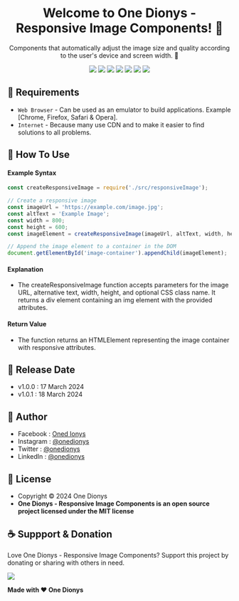 <h1 align="center">Welcome to One Dionys - Responsive Image Components! 👋 </h1>

<p align="center">Components that automatically adjust the image size and quality according to the user's device and screen width. 💖 </p>

<p align="center">
<img src="https://img.shields.io/github/contributors/onedionys/onedionys-responsive-image-components?style=flat-square">
<img src="https://img.shields.io/github/issues/onedionys/onedionys-responsive-image-components?style=flat-square">
<img src="https://img.shields.io/github/stars/onedionys/onedionys-responsive-image-components?style=flat-square"> 
<img src="https://img.shields.io/github/forks/onedionys/onedionys-responsive-image-components?style=flat-square">
<img src="https://img.shields.io/github/last-commit/onedionys/onedionys-responsive-image-components.svg?style=flat-square">
<img src="https://img.shields.io/github/languages/code-size/onedionys/onedionys-responsive-image-components?style=flat-square">
<img src="https://img.shields.io/github/license/onedionys/onedionys-responsive-image-components?style=flat-square">
</p>

## 💾 Requirements

* `Web Browser` - Can be used as an emulator to build applications. Example [Chrome, Firefox, Safari & Opera].
* `Internet` - Because many use CDN and to make it easier to find solutions to all problems.

## 🎯 How To Use

#### Example Syntax

```javascript
const createResponsiveImage = require('./src/responsiveImage');

// Create a responsive image
const imageUrl = 'https://example.com/image.jpg';
const altText = 'Example Image';
const width = 800;
const height = 600;
const imageElement = createResponsiveImage(imageUrl, altText, width, height);

// Append the image element to a container in the DOM
document.getElementById('image-container').appendChild(imageElement);
```

#### Explanation

* The createResponsiveImage function accepts parameters for the image URL, alternative text, width, height, and optional CSS class name. It returns a div element containing an img element with the provided attributes.

#### Return Value

* The function returns an HTMLElement representing the image container with responsive attributes.

## 📆 Release Date

* v1.0.0 : 17 March 2024
* v1.0.1 : 18 March 2024

## 🧑 Author

* Facebook : <a href="https://www.facebook.com/theonedionys"> Oned Ionys</a>
* Instagram : <a href="https://www.instagram.com/onedionys/"> @onedionys</a>
* Twitter : <a href="https://twitter.com/onedionys"> @onedionys</a>
* LinkedIn :  <a href="https://www.linkedin.com/in/onedionys/"> @onedionys</a>

## 📝 License

* Copyright © 2024 One Dionys
* **One Dionys - Responsive Image Components is an open source project licensed under the MIT license**

## ☕️ Suppport & Donation

Love One Dionys - Responsive Image Components? Support this project by donating or sharing with others in need.

<a href="https://www.buymeacoffee.com/onedionys"><img src="https://img.shields.io/badge/Buy_Me_A_Coffee-FFDD00?style=for-the-badge&logo=buy-me-a-coffee&logoColor=black"/> </a>

**Made with ❤️ One Dionys**
